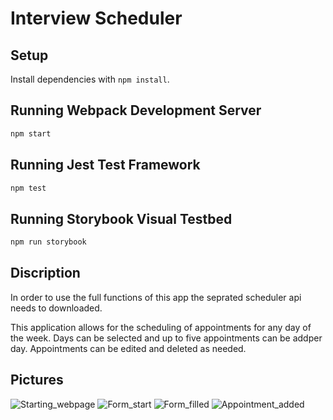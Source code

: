 # Interview Scheduler

## Setup

Install dependencies with `npm install`.

## Running Webpack Development Server

```sh
npm start
```

## Running Jest Test Framework

```sh
npm test
```

## Running Storybook Visual Testbed

```sh
npm run storybook
```

## Discription 
In order to use the full functions of this app the seprated scheduler api needs to downloaded.

This application allows for the scheduling of appointments for any day of the week. Days can be selected and up to five appointments can be addper day. Appointments can be edited and deleted as needed.

## Pictures

![Starting_webpage]()
![Form_start]()
![Form_filled]()
![Appointment_added]()